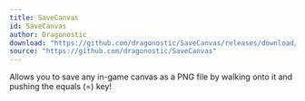 ```yaml
---
title: SaveCanvas
id: SaveCanvas
author: Dragonostic
download: "https://github.com/dragonostic/SaveCanvas/releases/download/Latest/SaveCanvas.zip"
source: "https://github.com/dragonostic/SaveCanvas"
---
```


Allows you to save any in-game canvas as a PNG file by walking onto it and pushing the equals (=) key!
